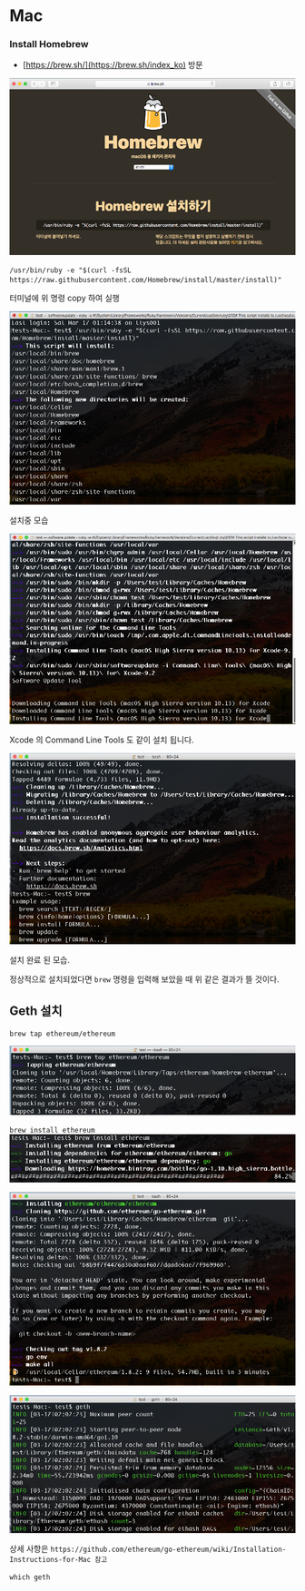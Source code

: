 # Mac

### Install Homebrew

* [https://brew.sh/](https://brew.sh/index_ko) 방문

![](/assets/install_hombrew.png)

`/usr/bin/ruby -e "$(curl -fsSL https://raw.githubusercontent.com/Homebrew/install/master/install)"`

터미널에 위 명령 copy 하여 실행

![](/assets/install_homebrew_1.png)

설치중 모습

![](/assets/install_hombrew_2.png)

Xcode 의 Command Line Tools 도 같이 설치 됩니다.

![](/assets/install_homebrew_3.png)

설치 완료 된 모습.

정상적으로 설치되었다면 `brew` 명령을 입력해 보았을 때 위 같은 결과가 뜰 것이다.

## Geth 설치

`brew tap ethereum/ethereum`

![](/assets/geth_1.png)

`brew install ethereum`  
![](/assets/geth_2.png)

![](/assets/geth_3.png)

![](/assets/geth_4.png)

상세 사항은 `https://github.com/ethereum/go-ethereum/wiki/Installation-Instructions-for-Mac 참고`



`which geth`

